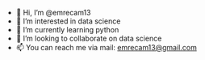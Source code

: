- 👋 Hi, I’m @emrecam13
- 👀 I’m interested in data science
- 🌱 I’m currently learning python
- 💞️ I’m looking to collaborate on data science
- 📫 You can reach me via mail: emrecam13@gmail.com

<!---
emrecam13/emrecam13 is a ✨ special ✨ repository because its `README.md` (this file) appears on your GitHub profile.
You can click the Preview link to take a look at your changes.
--->
